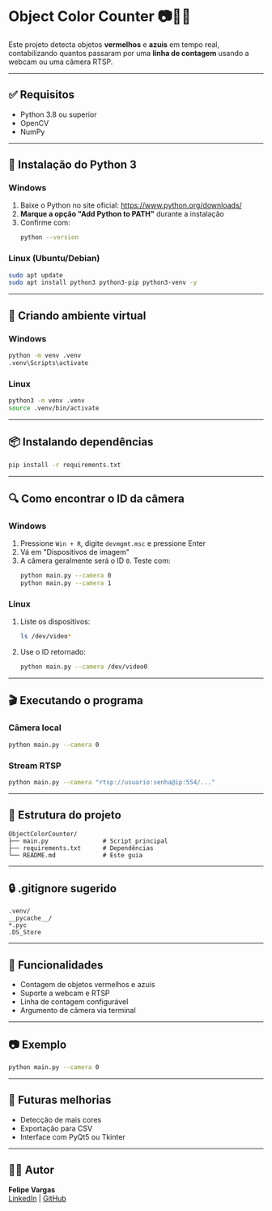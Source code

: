 # Object Color Counter 📷🔴🔵

Este projeto detecta objetos **vermelhos** e **azuis** em tempo real, contabilizando quantos passaram por uma **linha de contagem** usando a webcam ou uma câmera RTSP.

---

## ✅ Requisitos

- Python 3.8 ou superior
- OpenCV
- NumPy

---

## 🧰 Instalação do Python 3

### Windows
1. Baixe o Python no site oficial: https://www.python.org/downloads/
2. **Marque a opção "Add Python to PATH"** durante a instalação
3. Confirme com:
   ```sh
   python --version
   ```

### Linux (Ubuntu/Debian)
```bash
sudo apt update
sudo apt install python3 python3-pip python3-venv -y
```

---

## 🧪 Criando ambiente virtual

### Windows
```bash
python -m venv .venv
.venv\Scripts\activate
```

### Linux
```bash
python3 -m venv .venv
source .venv/bin/activate
```

---

## 📦 Instalando dependências

```bash
pip install -r requirements.txt
```

---

## 🔍 Como encontrar o ID da câmera

### Windows
1. Pressione `Win + R`, digite `devmgmt.msc` e pressione Enter
2. Vá em "Dispositivos de imagem"
3. A câmera geralmente será o ID `0`. Teste com:
   ```bash
   python main.py --camera 0
   python main.py --camera 1
   ```

### Linux
1. Liste os dispositivos:
   ```bash
   ls /dev/video*
   ```
2. Use o ID retornado:
   ```bash
   python main.py --camera /dev/video0
   ```

---

## 🎬 Executando o programa

### Câmera local
```bash
python main.py --camera 0
```

### Stream RTSP
```bash
python main.py --camera "rtsp://usuario:senha@ip:554/..."
```

---

## 📁 Estrutura do projeto

```
ObjectColorCounter/
├── main.py               # Script principal
├── requirements.txt      # Dependências
└── README.md             # Este guia
```

---

## 🔒 .gitignore sugerido

```gitignore
.venv/
__pycache__/
*.pyc
.DS_Store
```

---

## 🤖 Funcionalidades

- Contagem de objetos vermelhos e azuis
- Suporte a webcam e RTSP
- Linha de contagem configurável
- Argumento de câmera via terminal

---

## 📷 Exemplo

```bash
python main.py --camera 0
```

---

## 🧠 Futuras melhorias

- Detecção de mais cores
- Exportação para CSV
- Interface com PyQt5 ou Tkinter

---

## 🧑‍💻 Autor

**Felipe Vargas**  
[LinkedIn](https://www.linkedin.com) | [GitHub](https://github.com)
